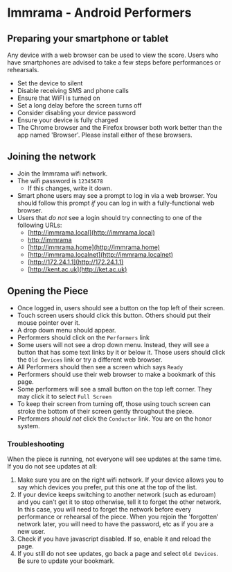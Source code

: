 # Immrama - Android Performers

## Preparing your smartphone or tablet

Any device with a web browser can be used to view the score. Users who have smartphones
are advised to take a few steps before performances or rehearsals.

* Set the device to silent
* Disable receiving SMS and phone calls
* Ensure that WiFI is turned on
* Set a long delay before the screen turns off
* Consider disabling your device password
* Ensure your device is fully charged
* The Chrome browser and the Firefox browser both work better than the app named 'Browser'. Please install either of these browsers.

## Joining the network

* Join the Immrama wifi network.
* The wifi password is `12345678`
    *   If this changes, write it down.
* Smart phone users may see a prompt to log in via a web browser. You should follow this prompt _if_ you can log in with a fully-functional web browser.
* Users that _do not_ see a login should try connecting to one of the following URLs:
    *   [http://immrama.local](http://immrama.local)
    *   [http://immrama](http://immrama)
    *   [http://immrama.home](http://immrama.home)
    *   [http://immrama.localnet](http://immrama.localnet)
    *   [http://172.24.1.1](http://172.24.1.1)
    *   [http://kent.ac.uk](http://ket.ac.uk)

## Opening the Piece

* Once logged in, users should see a button on the top left of their screen.
* Touch screen users should click this button. Others should put their mouse pointer over it.
* A drop down menu should appear.
* Performers should click on the `Performers` link
* Some users will not see a drop down menu. Instead, they will see a button that has some text links
by it or below it. Those users should click the `Old Devices` link or try a different web browser.
* All Performers should then see a screen which says `Ready`
* Performers should use their web browser to make a bookmark of this page.
* Some performers will see a small button on the top left corner. They may click it to select `Full Screen`
* To keep their screen from turning off, those using touch screen can stroke the bottom of their screen gently throughout the piece.
* Performers _should not_ click the `Conductor` link. You are on the honor system.

### Troubleshooting

When the piece is running, not everyone will see updates at the same time. If you do not see updates at all:

1. Make sure you are on the right wifi network. If your device allows you to say which devices you prefer,
put this one at the top of the list.
2. If your device keeps switching to another network (such as eduroam) and you can't get it to stop otherwise, tell it to forget the other network. In this case, you will need to forget the network before every performance or
rehearsal of the piece. When you rejoin the 'forgotten' network later, you will need to have the
password, etc as if you are a new user.
3. Check if you have javascript disabled. If so, enable it and reload the page.
4. If you still do not see updates, go back a page and select `Old Devices`. Be sure to update your bookmark.

